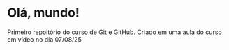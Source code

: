# Olá, mundo!
Primeiro repoitório do curso de Git e GitHub.
Criado em uma aula do curso em vídeo no dia 07/08/25

